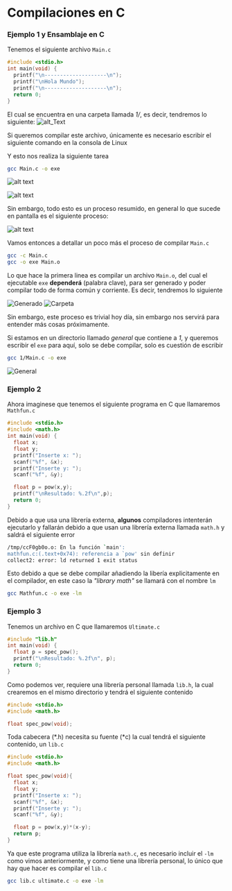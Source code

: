 # Compilaciones en C
### Ejemplo 1 y Ensamblaje en C

Tenemos el siguiente archivo ```Main.c```

```c
#include <stdio.h>
int main(void) {
  printf("\n--------------------\n");
  printf("\nHola Mundo");
  printf("\n--------------------\n");
  return 0;
}
```
El cual se encuentra en una carpeta llamada _1/_, es decir, tendremos lo siguiente:
![alt_Text](https://pbs.twimg.com/media/DbpxRydXUAIpGHX.png "Main.c en Carpeta")

Si queremos compilar este archivo, únicamente es necesario escribir el siguiente comando en la consola de Linux

Y esto nos realiza la siguiente tarea

```bash
gcc Main.c -o exe
```

![alt text](https://pbs.twimg.com/media/DbptVF2XkAA_rIT.png "Main a exe")

![alt text](https://pbs.twimg.com/media/DbpxISvW4AABAeO.png "Main a exe Carpeta")



Sin embargo, todo esto es un proceso resumido, en general lo que sucede en pantalla es el siguiente proceso:

![alt text](https://pbs.twimg.com/media/DbpuwfGX4AMak9w.jpg "Proceso General")

Vamos entonces a detallar un poco más el proceso de compilar ```Main.c```

```bash
gcc -c Main.c 
gcc -o exe Main.o
```
Lo que hace la primera linea es compilar un archivo ```Main.o```, del cual el ejecutable ```exe``` **dependerá** (palabra clave), para ser generado y poder compilar todo de forma común y corriente. Es decir, tendremos lo siguiente

![Generado](https://pbs.twimg.com/media/DbpzMaiX0AELPGn.png "Generado")
![Carpeta](https://pbs.twimg.com/media/Dbpzl3wWAAEvBH1.png "Generado")

Sin embargo, este proceso es trivial hoy día, sin embargo nos servirá para entender más cosas próximamente.

Si estamos en un directorio llamado _general_ que contiene a _1_, y queremos escribir el ```exe``` para aquí, solo se debe compilar, solo es cuestión de escribir

```bash
gcc 1/Main.c -o exe
```

![General](https://pbs.twimg.com/media/Dbp0PDMWkAAL7ra.png "General")
### Ejemplo 2

Ahora imaginese que tenemos el siguiente programa en C que llamaremos ```Mathfun.c```

```c
#include <stdio.h>
#include <math.h>
int main(void) {
  float x;
  float y;
  printf("Inserte x: ");
  scanf("%f", &x);
  printf("Inserte y: ");
  scanf("%f", &y);

  float p = pow(x,y);
  printf("\nResultado: %.2f\n",p);
  return 0;
}
```

Debido a que usa una librería externa, **algunos** compiladores intenterán ejecutarlo y fallarán debido a que usan una librería externa llamada ```math.h```  y saldrá el siguiente error

```bash
/tmp/ccF0gb0o.o: En la función `main':
mathfun.c:(.text+0x74): referencia a `pow' sin definir
collect2: error: ld returned 1 exit status
```

Esto debido a que se debe compilar añadiendo la libería explicitamente en el compilador, en este caso la _"library math"_ se llamará con el nombre ```lm```

```bash
gcc Mathfun.c -o exe -lm
```

### Ejemplo 3

Tenemos un archivo en C que llamaremos ```Ultimate.c```
```c
#include "lib.h"
int main(void) {
  float p = spec_pow();
  printf("\nResultado: %.2f\n", p);
  return 0;
}
```
Como podemos ver, requiere una librería personal llamada ```lib.h```, la cual crearemos en el mismo directorio y tendrá el siguiente contenido
```c
#include <stdio.h>
#include <math.h>

float spec_pow(void);
```
Toda cabecera (*.h) necesita su fuente (*c) la cual tendrá el siguiente contenido, un ```lib.c```

```c
#include <stdio.h>
#include <math.h>

float spec_pow(void){
  float x;
  float y;
  printf("Inserte x: ");
  scanf("%f", &x);
  printf("Inserte y: ");
  scanf("%f", &y); 

  float p = pow(x,y)*(x-y);
  return p;
}
```

Ya que este programa utiliza la librería ```math.c```, es necesario incluir el ```-lm``` como vimos anteriormente, y como tiene una librería personal, lo único que hay que hacer es compilar el ```lib.c```

```bash
gcc lib.c ultimate.c -o exe -lm
```

